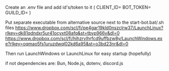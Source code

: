 Create an .env file and add id's/token to it 
(
CLIENT_ID=
BOT_TOKEN=
GUILD_ID=
)

Put separate executable from alternative source next to the start-bot.bat/.sh files
https://www.dropbox.com/scl/fi/pe4gar19kld0nszclrw37/LaunchLinux?rlkey=dk81qdndxr5ur41ocyxt08afq&st=tbvp966v&dl=0
https://www.dropbox.com/scl/fi/hihzrvlhrfcd9uffbzw8y/LaunchWindows.exe?rlkey=oqmao5fs1uruzdwql02kd6a95&st=o3bd23nr&dl=0

Then run LaunchWindows or LaunchLinux for easy startup (hopefully)

if not dependencies are:
Bun, Node.js, dotenv, discord.js
